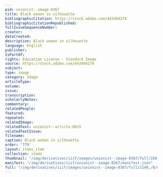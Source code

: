 ```yaml
---
pid: unionist--image-0367
title: Black woman in silhouette
bibliographicCitation: https://stock.adobe.com/443494274
bibliographicCitationRepublished: 
fullIssueSequenceNumber: 
creator: 
dateCreated: 
description: Black woman in silhouette
language: English
publisher: 
IsPartOf: 
rights: Education License - Standard Image
source: https://stock.adobe.com/443494274
subject: 
type: image
category: Image
articleType: 
volume: 
issue: 
transcription: 
scholarlyNotes: 
commentary: 
relatedPeople: 
featured: 
repeated: 
relatedImage: 
relatedText: unionist--article-0015
relatedTextIssue: 
filename: 
caption: Black woman in silhouette
order: '779'
layout: items_item
collection: items
thumbnail: "/img/derivatives/iiif/images/unionist--image-0367/full/250,/0/default.jpg"
manifest: "/img/derivatives/iiif/unionist--image-0367/manifest.json"
full: "/img/derivatives/iiif/images/unionist--image-0367/full/1140,/0/default.jpg"
---
```

